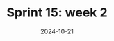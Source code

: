 ---
title: "Sprint 15: week 2"
date: 2024-10-21
description: "Dit is mijn learning journal van week 2 van sprint 15"
image:
  url: "https://docs.astro.build/assets/rose.webp"
  alt: "The Astro logo on a dark background with a pink glow."
tags: ["S15", "Techstack"]
---